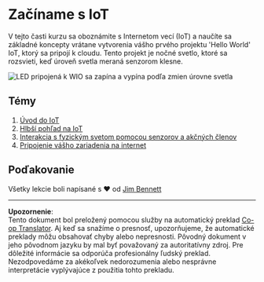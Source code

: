 <!--
CO_OP_TRANSLATOR_METADATA:
{
  "original_hash": "e2b1b891b08ef7633d285547fbe73290",
  "translation_date": "2025-08-28T09:57:36+00:00",
  "source_file": "1-getting-started/README.md",
  "language_code": "sk"
}
-->
# Začíname s IoT

V tejto časti kurzu sa oboznámite s Internetom vecí (IoT) a naučíte sa základné koncepty vrátane vytvorenia vášho prvého projektu 'Hello World' IoT, ktorý sa pripojí k cloudu. Tento projekt je nočné svetlo, ktoré sa rozsvieti, keď úroveň svetla meraná senzorom klesne.

![LED pripojená k WIO sa zapína a vypína podľa zmien úrovne svetla](../../../images/wio-running-assignment-1-1.gif)

## Témy

1. [Úvod do IoT](lessons/1-introduction-to-iot/README.md)
1. [Hlbší pohľad na IoT](lessons/2-deeper-dive/README.md)
1. [Interakcia s fyzickým svetom pomocou senzorov a akčných členov](lessons/3-sensors-and-actuators/README.md)
1. [Pripojenie vášho zariadenia na internet](lessons/4-connect-internet/README.md)

## Poďakovanie

Všetky lekcie boli napísané s ♥️ od [Jim Bennett](https://GitHub.com/JimBobBennett)

---

**Upozornenie**:  
Tento dokument bol preložený pomocou služby na automatický preklad [Co-op Translator](https://github.com/Azure/co-op-translator). Aj keď sa snažíme o presnosť, upozorňujeme, že automatické preklady môžu obsahovať chyby alebo nepresnosti. Pôvodný dokument v jeho pôvodnom jazyku by mal byť považovaný za autoritatívny zdroj. Pre dôležité informácie sa odporúča profesionálny ľudský preklad. Nezodpovedáme za akékoľvek nedorozumenia alebo nesprávne interpretácie vyplývajúce z použitia tohto prekladu.